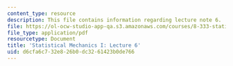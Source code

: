 ```yaml
---
content_type: resource
description: This file contains information regarding lecture note 6.
file: https://ol-ocw-studio-app-qa.s3.amazonaws.com/courses/8-333-statistical-mechanics-i-statistical-mechanics-of-particles-fall-2013/d6cfa6c732e826b0dc3261423b0de766_MIT8_333F13_Lec6.pdf
file_type: application/pdf
resourcetype: Document
title: 'Statistical Mechanics I: Lecture 6'
uid: d6cfa6c7-32e8-26b0-dc32-61423b0de766
---
```

